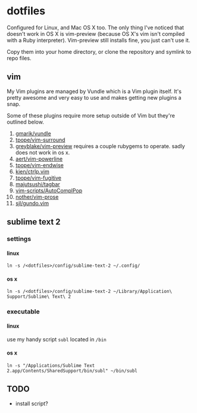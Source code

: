 # dotfiles

Configured for Linux, and Mac OS X too. The only thing I've noticed that doesn't work in OS X is vim-preview (because OS X's vim isn't compiled with a Ruby interpreter). Vim-preview still installs fine, you just can't use it.

Copy them into your home directory, or clone the repository and symlink to repo files.

## vim

My Vim plugins are managed by Vundle which is a Vim plugin itself. It's pretty awesome and very easy to use and makes getting new plugins a snap.

Some of these plugins require more setup outside of Vim but they're outlined below.

1. [gmarik/vundle](https://github.com/gmarik/vundle)
2. [tpope/vim-surround](https://github.com/tpope/vim-surround)
3. [greyblake/vim-preview](https://github.com/greyblake/vim-preview) requires a couple rubygems to operate. sadly does not work in os x.
4. [aert/vim-powerline](https://github.com/aert/vim-powerline)
5. [tpope/vim-endwise](https://github.com/tpope/vim-endwise)
6. [kien/ctrlp.vim](https://github.com/kien/ctrlp.vim)
7. [tpope/vim-fugitive](https://github.com/tpope/vim-fugitive)
8. [majutsushi/tagbar](https://github.com/majutsushi/tagbar)
9. [vim-scripts/AutoComplPop](https://github.com/vim-scripts/AutoComplPop)
10. [nother/vim-prose](https://github.com/nother/vim-prose)
11. [sjl/gundo.vim](https://github.com/sjl/gundo.vim)

## sublime text 2

### settings

#### linux

    ln -s /<dotfiles>/config/sublime-text-2 ~/.config/

#### os x

    ln -s /<dotfiles>/config/sublime-text-2 ~/Library/Application\ Support/Sublime\ Text\ 2

### executable

#### linux

use my handy script ```subl``` located in ```/bin```

#### os x

    ln -s "/Applications/Sublime Text 2.app/Contents/SharedSupport/bin/subl" ~/bin/subl

## TODO
* install script?
